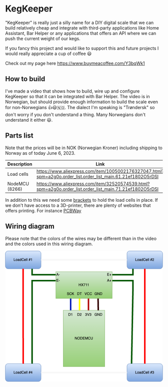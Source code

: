 # KegKeeper 

"KegKeeper" is really just a silly name for a DIY digital scale that we can build relatively cheap and integrate with third-party applications like Home Assistant, Bar Helper or any applications that offers an API where we can push the current weight of our kegs. 

If you fancy this project and would like to support this and future projects I would really appreciate a cup of coffee 😃 

Check out my page here https://www.buymeacoffee.com/Y3bqWk1

## How to build

I've made a video that shows how to build, wire up and configure KegKeeper so that it can be integrated with Bar Helper. The video is in Norwegian, but should provide enough information to build the scale even for non-Norwegians 👍😃🇳🇴. The dialect I'm speaking is "Trøndersk" so don't worry if you don't understand a thing. Many Norwegians don't understand it either 😃.

## Parts list 

Note that the prices will be in NOK (Norwegian Kroner) including shipping to Norway as of today June 6, 2023.

| Description    | Link                                                                                                         |  Price |
| -------------- | ------------------------------------------------------------------------------------------------------------ | -----: |
| Load cells     | https://www.aliexpress.com/item/1005002176327047.html?spm=a2g0o.order_list.order_list_main.61.21ef1802O5rDSI | 50 NOK |
| NodeMCU (8266) | https://www.aliexpress.com/item/32520574539.html?spm=a2g0o.order_list.order_list_main.71.21ef1802O5rDSI      | 37 NOK |

In addition to this we need some [brackets](https://www.thingiverse.com/thing:2624188/files) to hold the load cells in place. If we don't have access to a 3D-printer, there are plenty of websites that offers printing. For instance [PCBWay](https://www.pcbway.com/)




## Wiring diagram

Please note that the colors of the wires may be different than in the video and the colors used in this wiring diagram. 

![](wiring-diagram.png)




